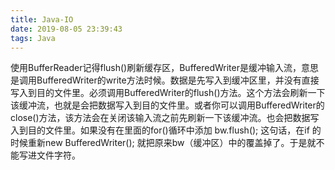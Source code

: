 ```yaml
---
title: Java-IO
date: 2019-08-05 23:39:43
tags: Java
---
```


使用BufferReader记得flush()刷新缓存区，BufferedWriter是缓冲输入流，意思是调用BufferedWriter的write方法时候。数据是先写入到缓冲区里，并没有直接写入到目的文件里。必须调用BufferedWriter的flush()方法。这个方法会刷新一下该缓冲流，也就是会把数据写入到目的文件里。或者你可以调用BufferedWriter的close()方法，该方法会在关闭该输入流之前先刷新一下该缓冲流。也会把数据写入到目的文件里。如果没有在里面的for()循环中添加 bw.flush(); 这句话，在if 的时候重新new  BufferedWriter(); 就把原来bw（缓冲区）中的覆盖掉了。于是就不能写进文件字符。